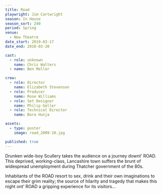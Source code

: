 ```yaml
---
title: Road
playwright: Jim Cartwright
season: In House
season_sort: 240
period: Spring
venue:
  - New Theatre
date_start: 2010-03-17
date_end: 2010-03-20

cast:
  - role: unknown
    name: Chris Walters
  - name: Ben Mellor

crew:
  - role: Director
    name: Elizabeth Stevenson
  - role: Producer
    name: Rose Williams
  - role: Set Designer
    name: Philip Geller
  - role: Technical Director
    name: Bora Hunja

assets:
  - type: poster
    image: road_2009-10.jpg

published: true
---
```


Drunken wide-boy Scullery takes the audience on a journey downt’ ROAD. This deprived, working-class, Lancashire town suffers the brunt of widespread unemployment during Thatcher government of the 80s.

Inhabitants of the ROAD resort to sex, drink and their own imaginations to escape their grim reality; the source of hilarity and tragedy that makes this night ont’ ROAD a gripping experience for its visitors...
